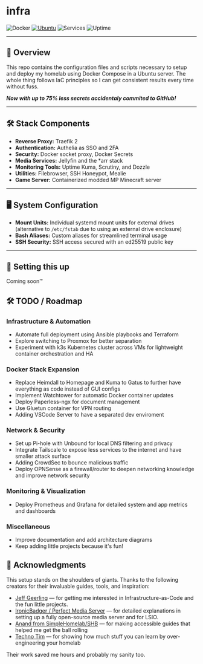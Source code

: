# infra

![Docker](https://img.shields.io/badge/docker-%232496ED.svg?style=flat&logo=docker&logoColor=white)
[![Ubuntu](https://img.shields.io/badge/OS-Ubuntu-orange)](https://ubuntu.com/)
![Services](https://img.shields.io/badge/services-28-brightgreen)
![Uptime](https://img.shields.io/badge/uptime-yes-brightgreen)

---

## 📌 Overview

This repo contains the configuration files and scripts necessary to setup and deploy my homelab using Docker Compose in a Ubuntu server. The whole thing follows IaC principles so I can get consistent results every time without fuss. 

***Now with up to 75% less secrets accidentaly commited to GitHub!***

---

## 🛠️ Stack Components

- **Reverse Proxy:** Traefik 2
- **Authentication:** Authelia as SSO and 2FA
- **Security:** Docker socket proxy, Docker Secrets
- **Media Services:** Jellyfin and the *arr stack
- **Monitoring Tools:** Uptime Kuma, Scrutiny, and Dozzle
- **Utilities:** Filebrowser, SSH Honeypot, Mealie
- **Game Server:** Containerized modded MP Minecraft server
---

## 🖥️ System Configuration

- **Mount Units:** Individual systemd mount units for external drives (alternative to `/etc/fstab` due to using an external drive enclosure)
- **Bash Aliases:** Custom aliases for streamlined terminal usage
- **SSH Security:** SSH access secured with an ed25519 public key

---

## 🚀 Setting this up

Coming soon™

## 🛠️ TODO / Roadmap

### Infrastructure & Automation

- Automate full deployment using Ansible playbooks and Terraform
- Explore switching to Proxmox for better separation
- Experiment with k3s Kubernetes cluster across VMs for lightweight container orchestration and HA

### Docker Stack Expansion

- Replace Heimdall to Homepage and Kuma to Gatus to further have everything as code instead of GUI configs
- Implement Watchtower for automatic Docker container updates  
- Deploy Paperless-ngx for document management
- Use Gluetun container for VPN routing
- Adding VSCode Server to have a separated dev enviroment

### Network & Security

- Set up Pi-hole with Unbound for local DNS filtering and privacy  
- Integrate Tailscale to expose less services to the internet and have smaller attack surface 
- Adding CrowdSec to bounce malicious traffic
- Deploy OPNSense as a firewall/router to deepen networking knowledge and improve network security

### Monitoring & Visualization

- Deploy Prometheus and Grafana for detailed system and app metrics and dashboards  

### Miscellaneous

- Improve documentation and add architecture diagrams  
- Keep adding little projects because it's fun!

## 🙏 Acknowledgments

This setup stands on the shoulders of giants. Thanks to the following creators for their invaluable guides, tools, and inspiration:

- [Jeff Geerling](https://github.com/geerlingguy) — for getting me interested in Infrastructure-as-Code and the fun little projects.
- [IronicBadger / Perfect Media Server](https://perfectmediaserver.com/) — for detailed explanations in setting up a fully open-source media server and for LSIO.
- [Anand from SimpleHomelab/SHB](https://www.simplehomelab.com) — for making accessible guides that helped me get the ball rolling
- [Techno Tim](https://github.com/techno-tim) — for showing how much stuff you can learn by over-engineering your homelab

Their work saved me hours and probably my sanity too.
